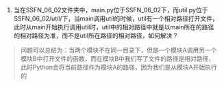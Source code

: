 1. 当在SSFN_06_02文件夹中，main.py位于SSFN_06_02下，而util.py位于SSFN_06_02/util/下，当main调用util的时候，util有一个相对路径打开文件，此时从main开始执行调用util时，util中的相对路径中就是以main所在的路径的相对路径为准，而不是util所在路径的相对路径，如何解决？
> 问题可以总结为：当两个模块不在同一目录下，但是一个模块A调用另一个模块B中打开文件的函数，而在模块B中我们写了文件的路径是相对路径，此时Python会将当前路径作为模块A的路径，因为我们是从模块A开始执行的